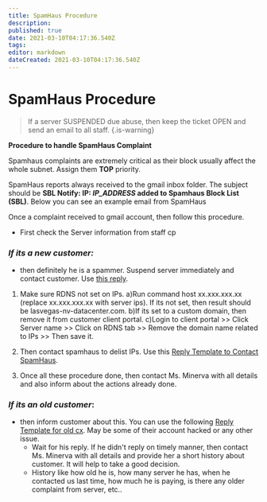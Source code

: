 ```yaml
---
title: SpamHaus Procedure
description: 
published: true
date: 2021-03-10T04:17:36.540Z
tags: 
editor: markdown
dateCreated: 2021-03-10T04:17:36.540Z
---
```


# SpamHaus Procedure

> If a server SUSPENDED due abuse, then keep the ticket OPEN and send an email to all staff.
{.is-warning}

**Procedure to handle SpamHaus Complaint**

Spamhaus complaints are extremely critical as their block usually affect the whole subnet. Assign them **TOP** priority.

SpamHaus reports always received to the gmail inbox folder. The subject should be **SBL Notify: IP: _IP_ADDRESS_ added to Spamhaus Block List (SBL)**. Below you can see an example email from SpamHaus

Once a complaint received to gmail account, then follow this procedure.

- First check the Server information from staff cp

### ***If its a new customer:*** 

- then definitely he is a spammer. Suspend server immediately and contact customer. Use  [this reply](/Templates/Spamhaustreplies).

1. Make sure RDNS not set on IPs. 
  a)Run command host xx.xxx.xxx.xx  (replace xx.xxx.xxx.xx with server ips). If its not set, then result should be lasvegas-nv-datacenter.com.
  b)If its set to a custom domain, then remove it from customer client portal.
  c)Login to client portal >> Click Server name >> Click on RDNS tab >> Remove the domain name related to IPs >>  Then save it.
   
1. Then contact spamhaus to delist IPs. Use this [Reply Template to Contact SpamHaus](/Templates/SpamHausProcedure).
1. Once all these procedure done, then contact Ms. Minerva with all details and also inform about the actions already done.

### ***If its an old customer***: 

- then inform customer about this. You can use the following [Reply Template for old cx](/Templates/Spamhaustreplies). May be some of their account hacked or any other issue. 
    - Wait for his reply. If he didn't reply on timely manner, then contact Ms. Minerva with all details and provide her a short history about customer. It will help to take a good decision.
   - History like how old he is, how many server he has, when he contacted us last time, how much he is paying, is there any older complaint from server, etc..
   
  

